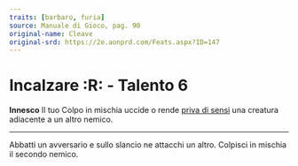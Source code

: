 ```yaml
---
traits: [barbaro, furia]
source: Manuale di Gioco, pag. 90
original-name: Cleave
original-srd: https://2e.aonprd.com/Feats.aspx?ID=147
---
```


# Incalzare :R: - Talento 6

**Innesco** Il tuo Colpo in mischia uccide o rende
[priva di sensi](/condizioni/privo-di-sensi) una creatura adiacente a un altro
nemico.

---

Abbatti un avversario e sullo slancio ne attacchi un altro. Colpisci in mischia
il secondo nemico.
